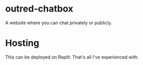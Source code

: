 # outred-chatbox
A website where you can chat privately or publicly.
# Hosting
This can be deployed on Replit. That's all I've experienced with.
